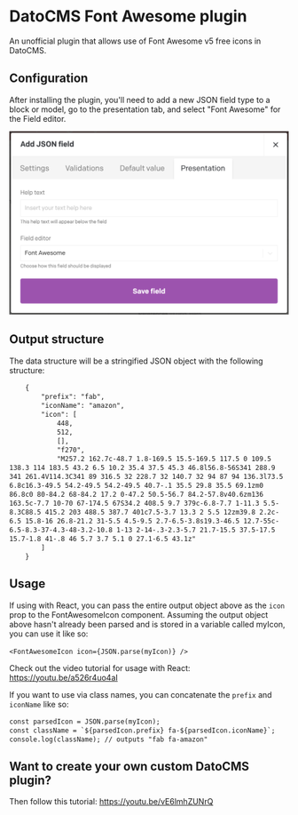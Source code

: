 # DatoCMS Font Awesome plugin

An unofficial plugin that allows use of Font Awesome v5 free icons in DatoCMS.

## Configuration

After installing the plugin, you'll need to add a new JSON field type to a block or model, go to the presentation tab, and select "Font Awesome" for the Field editor.

![JSON field configuration](/docs/json-field-config.png)

## Output structure

The data structure will be a stringified JSON object with the following structure:

```
    {
        "prefix": "fab",
        "iconName": "amazon",
        "icon": [
            448,
            512,
            [],
            "f270",
            "M257.2 162.7c-48.7 1.8-169.5 15.5-169.5 117.5 0 109.5 138.3 114 183.5 43.2 6.5 10.2 35.4 37.5 45.3 46.8l56.8-56S341 288.9 341 261.4V114.3C341 89 316.5 32 228.7 32 140.7 32 94 87 94 136.3l73.5 6.8c16.3-49.5 54.2-49.5 54.2-49.5 40.7-.1 35.5 29.8 35.5 69.1zm0 86.8c0 80-84.2 68-84.2 17.2 0-47.2 50.5-56.7 84.2-57.8v40.6zm136 163.5c-7.7 10-70 67-174.5 67S34.2 408.5 9.7 379c-6.8-7.7 1-11.3 5.5-8.3C88.5 415.2 203 488.5 387.7 401c7.5-3.7 13.3 2 5.5 12zm39.8 2.2c-6.5 15.8-16 26.8-21.2 31-5.5 4.5-9.5 2.7-6.5-3.8s19.3-46.5 12.7-55c-6.5-8.3-37-4.3-48-3.2-10.8 1-13 2-14-.3-2.3-5.7 21.7-15.5 37.5-17.5 15.7-1.8 41-.8 46 5.7 3.7 5.1 0 27.1-6.5 43.1z"
        ]
    }
```

## Usage

If using with React, you can pass the entire output object above as the `icon` prop to the FontAwesomeIcon component. Assuming the output object above hasn't already been parsed and is stored in a variable called myIcon, you can use it like so:

`<FontAwesomeIcon icon={JSON.parse(myIcon)} />`

Check out the video tutorial for usage with React: https://youtu.be/a526r4uo4aI

If you want to use via class names, you can concatenate the `prefix` and `iconName` like so:

```
const parsedIcon = JSON.parse(myIcon);
const className = `${parsedIcon.prefix} fa-${parsedIcon.iconName}`;
console.log(className); // outputs "fab fa-amazon"
```

## Want to create your own custom DatoCMS plugin?

Then follow this tutorial: https://youtu.be/vE6lmhZUNrQ
